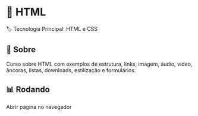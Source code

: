 # :bookmark: HTML

:label: Tecnologia Principal: HTML e CSS

## :dart: Sobre

Curso sobre HTML com exemplos de estrutura, links, imagem, áudio, vídeo, âncoras, listas, downloads, estilização e formulários.

## :bar_chart: Rodando

Abrir página no navegador
